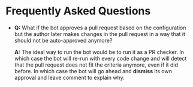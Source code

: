 # Frequently Asked Questions

- **Q:** What if the bot approves a pull request based on the configuration but the author later makes changes in the pull request in a way that it should not be auto-approved anymore?

  **A:** The ideal way to run the bot would be to run it as a PR checker. In which case the bot will re-run with every code change and will detect that the pull request does not fit the criteria anymore, even if it did before. In which case the bot will go ahead and **dismiss** its own approval and leave comment to explain why.
